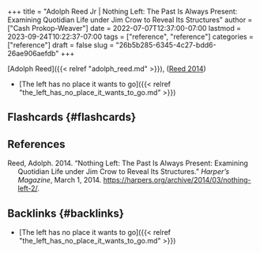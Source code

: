+++
title = "Adolph Reed Jr | Nothing Left: The Past Is Always Present: Examining Quotidian Life under Jim Crow to Reveal Its Structures"
author = ["Cash Prokop-Weaver"]
date = 2022-07-07T12:37:00-07:00
lastmod = 2023-09-24T10:22:37-07:00
tags = ["reference", "reference"]
categories = ["reference"]
draft = false
slug = "26b5b285-6345-4c27-bdd6-26ae906aefdb"
+++

[Adolph Reed]({{< relref "adolph_reed.md" >}}), (<a href="#citeproc_bib_item_1">Reed 2014</a>)

-   [The left has no place it wants to go]({{< relref "the_left_has_no_place_it_wants_to_go.md" >}})


## Flashcards {#flashcards}

## References

<style>.csl-entry{text-indent: -1.5em; margin-left: 1.5em;}</style><div class="csl-bib-body">
  <div class="csl-entry"><a id="citeproc_bib_item_1"></a>Reed, Adolph. 2014. “Nothing Left: The Past Is Always Present: Examining Quotidian Life under Jim Crow to Reveal Its Structures.” <i>Harper’s Magazine</i>, March 1, 2014. <a href="https://harpers.org/archive/2014/03/nothing-left-2/">https://harpers.org/archive/2014/03/nothing-left-2/</a>.</div>
</div>


## Backlinks {#backlinks}

-   [The left has no place it wants to go]({{< relref "the_left_has_no_place_it_wants_to_go.md" >}})
